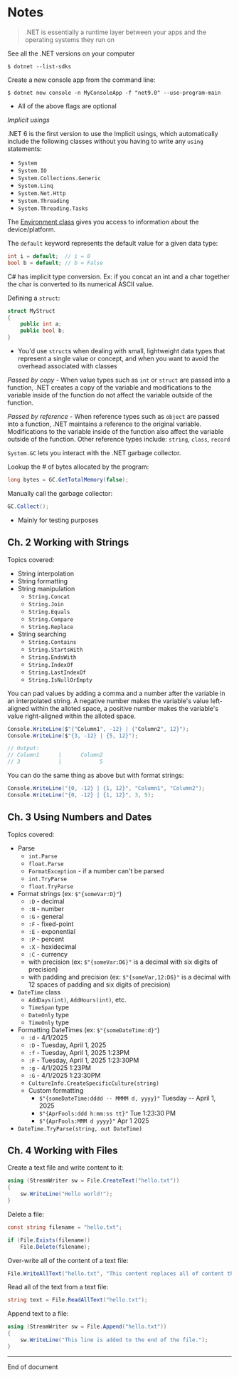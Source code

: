 # Notes

> .NET is essentially a runtime layer between your apps and the operating systems they run on

See all the .NET versions on your computer

```shell
$ dotnet --list-sdks
```

Create a new console app from the command line:

```shell
$ dotnet new console -n MyConsoleApp -f "net9.0" --use-program-main
```

* All of the above flags are optional

_Implicit usings_

.NET 6 is the first version to use the Implicit usings, which automatically include the following classes without you having to write any `using` statements:

* `System`
* `System.IO`
* `System.Collections.Generic`
* `System.Linq`
* `System.Net.Http`
* `System.Threading`
* `System.Threading.Tasks`

The [Environment class](https://learn.microsoft.com/en-us/dotnet/api/system.environment?view=net-9.0#properties) gives you access to information about the device/platform. 

The `default` keyword represents the default value for a given data type:

```C#
int i = default;  // i = 0
bool b = default; // b = False
```

C# has implicit type conversion. Ex: if you concat an int and a char together the char is converted to its numerical ASCII value. 

Defining a `struct`: 

```C#
struct MyStruct
{
    public int a;
    public bool b;
}
```

* You'd use `struct`s when dealing with small, lightweight data types that represent a single value or concept, and when you want to avoid the overhead associated with classes

_Passed by copy_ - When value types such as `int` or `struct` are passed into a function, .NET creates a copy of the variable and modifications to the variable inside of the function do not affect the variable outside of the function. 

_Passed by reference_ - When reference types such as `object` are passed into a function, .NET maintains a reference to the original variable. Modifications to the variable inside of the function also affect the variable outside of the function. Other reference types include: `string`, `class`, `record`

`System.GC` lets you interact with the .NET garbage collector.

Lookup the # of bytes allocated by the program: 

```C#
long bytes = GC.GetTotalMemory(false);
```

Manually call the garbage collector:

```C#
GC.Collect();
```

* Mainly for testing purposes

## Ch. 2 Working with Strings

Topics covered: 

* String interpolation
* String formatting 
* String manipulation
    * `String.Concat`
    * `String.Join`
    * `String.Equals`
    * `String.Compare`
    * `String.Replace`
* String searching
    * `String.Contains`
    * `String.StartsWith`
    * `String.EndsWith`
    * `String.IndexOf`
    * `String.LastIndexOf`
    * `String.IsNullOrEmpty`

You can pad values by adding a comma and a number after the variable in an interpolated string. A negative number makes the variable's value left-aligned within the alloted space, a positive number makes the variable's value right-aligned within the alloted space.

```C#
Console.WriteLine($"{"Column1", -12} | {"Column2", 12}");
Console.WriteLine($"{3, -12} | {5, 12}");

// Output:
// Column1      |      Column2
// 3            |            5
```

You can do the same thing as above but with format strings:

```C#
Console.WriteLine("{0, -12} | {1, 12}", "Column1", "Column2");
Console.WriteLine("{0, -12} | {1, 12}", 3, 5);
```

## Ch. 3 Using Numbers and Dates

Topics covered:

* Parse
    * `int.Parse`
    * `float.Parse`
    * `FormatException` - if a number can't be parsed
    * `int.TryParse`
    * `float.TryParse`
* Format strings (ex: `$"{someVar:D}"`)
    * `:D` - decimal
    * `:N` - number 
    * `:G` - general 
    * `:F` - fixed-point
    * `:E` - exponential
    * `:P` - percent
    * `:X` - hexidecimal
    * `:C` - currency
    * with precision (ex: `$"{someVar:D6}"` is a decimal with six digits of precision)
    * with padding and precision (ex: `$"{someVar,12:D6}"` is a decimal with 12 spaces of padding and six digits of precision)
* `DateTime` class
    * `AddDays(int)`, `AddHours(int)`, etc.
    * `TimeSpan` type
    * `DateOnly` type
    * `TimeOnly` type
* Formatting DateTimes (ex: `$"{someDateTime:d}"`)
    * `:d` - 4/1/2025
    * `:D` - Tuesday, April 1, 2025
    * `:f` - Tuesday, April 1, 2025 1:23PM
    * `:F` - Tuesday, April 1, 2025 1:23:30PM
    * `:g` - 4/1/2025 1:23PM
    * `:G` - 4/1/2025 1:23:30PM
    * `CultureInfo.CreateSpecificCulture(string)`
    * Custom formatting 
        * `$"{someDateTime:dddd -- MMMM d, yyyy}"` Tuesday -- April 1, 2025
        * `$"{AprFools:ddd h:mm:ss tt}"` Tue 1:23:30 PM
        * `$"{AprFools:MMM d yyyy}"` Apr 1 2025
* `DateTime.TryParse(string, out DateTime)`

## Ch. 4 Working with Files 

Create a text file and write content to it:

```C#
using (StreamWriter sw = File.CreateText("hello.txt")) 
{
    sw.WriteLine("Hello world!");
}
```

Delete a file:

```C#
const string filename = "hello.txt";

if (File.Exists(filename))
    File.Delete(filename);
```

Over-write all of the content of a text file:

```C#
File.WriteAllText("hello.txt", "This content replaces all of content that was previously in hello.txt");
```

Read all of the text from a text file: 

```C#
string text = File.ReadAllText("hello.txt");
```

Append text to a file:

```C#
using (StreamWriter sw = File.Append("hello.txt")) 
{
    sw.WriteLine("This line is added to the end of the file.");
}
```

---
End of document
